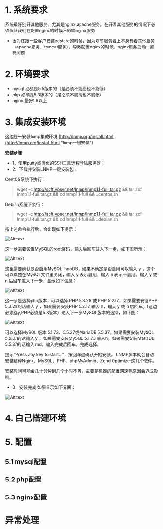 # 1. 系统要求
系统最好别开其他服务，尤其是nginx,apache服务。在开着其他服务的情况下必须保证我们在配置nginx的时候不影响nginx服务

- 因为在跟一些客户安装ecstore的时候，因为以前服务器上本身有着其他服务（apache服务，tomcat服务），导致配置nginx的时候，nginx服务启动一直有问题

# 2. 环境要求
- mysql 必须是5.5版本的（是必须不能高也不能低）
- php 必须是5.3版本的（是必须不能高也不能低）
- nginx 最好1.6以上

# 3. 集成安装环境
这边统一安装lnmp集成环境 [http://lnmp.org/install.html](http://lnmp.org/install.html "lnmp一键安装")

**安装步骤** 

 - 1、使用putty或类似的SSH工具远程登陆服务器；
 - 2、下载并安装LNMP一键安装包：
 
 CentOS系统下执行：
> wget -c http://soft.vpser.net/lnmp/lnmp1.1-full.tar.gz && tar zxf lnmp1.1-full.tar.gz && cd lnmp1.1-full && ./centos.sh

 Debian系统下执行：
> wget -c http://soft.vpser.net/lnmp/lnmp1.1-full.tar.gz && tar zxf lnmp1.1-full.tar.gz && cd lnmp1.1-full && ./debian.sh


按上述命令执行后，会出现如下提示：

![Alt text](http://chuantu.biz/t2/9/1432953411x-1133352443.png)

这一步需要设置MySQL的root密码，输入后回车进入下一步，如下图所示：

![Alt text](http://chuantu.biz/t2/9/1432953592x-1133352443.png)

这里需要确认是否启用MySQL InnoDB，如果不确定是否启用可以输入 y ，这个可以单独在MySQL文件里关闭，输入 y 表示启用，输入 n 表示不启用。输入 y 或 n 后回车进入下一步，显示如下信息：

![Alt text](http://chuantu.biz/t2/9/1432953659x-1133352443.png)

这一步是选择php版本，可以选择 PHP 5.3.28 或 PHP 5.2.17，如果需要安装PHP 5.3.28的话输入 y ，如果需要安装PHP 5.2.17 输入 n，输入 y 或 n 后回车，(这边必须选y,PHP必须是5.3版本）进入下一步MySQL版本的选择，如下图：

![Alt text](http://chuantu.biz/t2/9/1432964519x-1133352443.png)

可以选择MySQL 版本 5.1.73、5.5.37或MariaDB 5.5.37，如果需要安装MySQL 5.5.37的话输入 y ，如果需要安装MySQL 5.1.73 输入n，如果需要安装MariaDB 5.5.37的话输入 md，输入完成后回车，完成选择。

提示"Press any key to start..."，按回车键确认开始安装。
LNMP脚本就会自动安装编译Nginx、MySQL、PHP、phpMyAdmin、Zend Optimizer这几个软件。

安装时间可能会几十分钟到几个小时不等，主要是机器的配置网速等原因会造成影响。

 - 3、安装完成
如果显示如下界面：

![Alt text](http://chuantu.biz/t2/9/1432964636x-1133352443.png)

# 4. 自己搭建环境

# 5. 配置

## 5.1 mysql配置

## 5.2 php配置

## 5.3 nginx配置

# 异常处理

